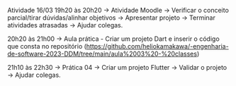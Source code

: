 Atividade 16/03
19h20 às 20h20 
→ Atividade Moodle
→ Verificar o conceito parcial/tirar dúvidas/alinhar objetivos
→ Apresentar projeto
→ Terminar atividades atrasadas
→ Ajudar colegas.

20h20 às 21h00
→ Aula prática - Criar um projeto Dart e inserir o código que consta no repositório (https://github.com/heliokamakawa/-engenharia-de-software-2023-DDM/tree/main/aula%2003%20-%20classes)

21h10 às 22h30
→ Prática 04
→ Criar um projeto Flutter
→ Validar o projeto
→ Ajudar colegas.
